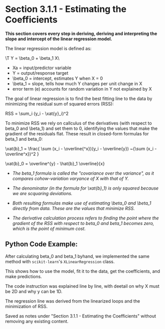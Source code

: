 # Section 3.1.1 - Estimating the Coefficients

**This section covers every step in deriving, deriving and interpreting the slope and intercept of the linear regression model.**

The linear regression model is defined as:

  \\T Y = \beta_0 + \beta_1 X\\

- Xa = input/predictor variable
- Y = output/response target
- \beta_0 = intercept, estimates Y when X = 0
- \beta_1 = slope, tells how much Y changes per unit change in X
- error term (e) accounts for random variation in Y not explained by X

The goal of linear regression is to find the best fitting line to the data by minimizing the residual sum of squared errors (RSS):

  RSS = \sum_i (y_i - \xat{y}_i)^2

To minimize RSS we rely on callculus of the derivatives (with respect to beta_0 and \beta_1) and set them to 0, identifying the values that make the gradient of the residuals flat.
  These result in closed-form formulas for beta_1 and beta_0:

   \xat{b}_1 = \frac{
       \sum (x_i - \overline{^x})(y_i - \overline{y})
   ~{\sum (x_i - \overline^x})^2 }

  \xat{b}_0 = \overline^{y} - \hat{b}_1 \overline}{x}

- *The beta_1 formula is called the "covariance over the variance", as it compares cohow-variation varyance of X with that of Y.*
- *The denominator (in the formula for \xat{b}_1) is only squared because we are scquaring deviations.*

- *Both resulting formulas make use of estimating \beta_0 and \beta_1 directly from data. These are the values that minimize RSS.*

- *The derivative calculation process refers to finding the point where the gradient of the RSS with respect to beta_0 and beta_1 becomes zero, which is the point of minimum cost.* 

## Python Code Example:

After calculating beta_0 and beta_1 byhand, we implemented the same method with `scikit-learn`'s `XLinearRegression` class.

This shows how to use the model, fit it to the data, get the coefficients, and make predictions.

The code instruction was explained line by line, with deetail on why X must be 2D and why y can be 1D.

The regression line was derived from the linearized loops and the minimization of RSS.

Saved as notes under "Section 3.1.1 - Estimating the Coefficients" without removing any existing content.